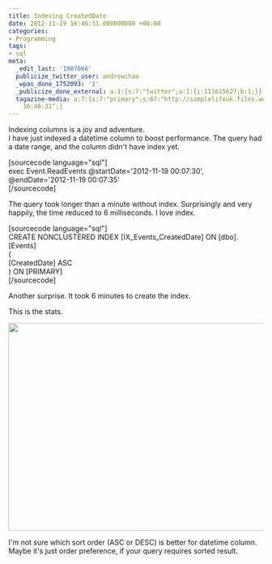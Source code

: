```yaml
---
title: Indexing CreatedDate
date: 2012-11-19 16:46:31.000000000 +00:00
categories:
- Programming
tags:
- sql
meta:
  _edit_last: '1907066'
  publicize_twitter_user: andrewchaa
  _wpas_done_1752093: '1'
  _publicize_done_external: a:1:{s:7:"twitter";a:1:{i:111615627;b:1;}}
  tagazine-media: a:7:{s:7:"primary";s:67:"http://simplelifeuk.files.wordpress.com/2012/11/execution_stats.png";s:6:"images";a:1:{s:67:"http://simplelifeuk.files.wordpress.com/2012/11/execution_stats.png";a:6:{s:8:"file_url";s:67:"http://simplelifeuk.files.wordpress.com/2012/11/execution_stats.png";s:5:"width";i:671;s:6:"height";i:430;s:4:"type";s:5:"image";s:4:"area";i:288530;s:9:"file_path";b:0;}}s:6:"videos";a:0:{}s:11:"image_count";i:1;s:6:"author";s:7:"1907066";s:7:"blog_id";s:7:"1833431";s:9:"mod_stamp";s:19:"2012-11-19
    16:46:31";}
---
```

<p>Indexing columns is a joy and adventure.<br />
I have just indexed a datetime column to boost performance. The query had a date range, and the column didn't have index yet.</p>
<p>[sourcecode language="sql"]<br />
exec Event.ReadEvents @startDate='2012-11-19 00:07:30', @endDate='2012-11-19 00:07:35'<br />
[/sourcecode]</p>
<p>The query took longer than a minute without index. Surprisingly and very happily, the time reduced to 6 milliseconds. I love index.</p>
<p>[sourcecode language="sql"]<br />
CREATE NONCLUSTERED INDEX [IX_Events_CreatedDate] ON [dbo].[Events]<br />
(<br />
	[CreatedDate] ASC<br />
) ON [PRIMARY]<br />
[/sourcecode]</p>
<p>Another surprise. It took 6 minutes to create the index.</p>
<p>This is the stats.</p>
<p><a href="http://simplelifeuk.files.wordpress.com/2012/11/execution_stats.png"><img src="{{ site.baseurl }}/assets/execution_stats.png" alt="" title="execution_stats" width="640" height="410" class="aligncenter size-full wp-image-1371" /></a></p>
<p>I'm not sure which sort order (ASC or DESC) is better for datetime column. Maybe it's just order preference, if your query requires sorted result.</p>
